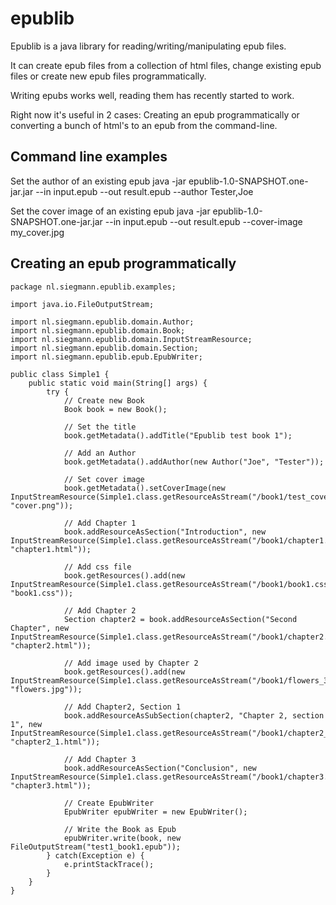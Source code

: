 # epublib
Epublib is a java library for reading/writing/manipulating epub files.

It can create epub files from a collection of html files, change existing epub files or create new epub files programmatically.

Writing epubs works well, reading them has recently started to work.

Right now it's useful in 2 cases:
Creating an epub programmatically or converting a bunch of html's to an epub from the command-line.

## Command line examples

Set the author of an existing epub
	java -jar epublib-1.0-SNAPSHOT.one-jar.jar --in input.epub --out result.epub --author Tester,Joe

Set the cover image of an existing epub
	java -jar epublib-1.0-SNAPSHOT.one-jar.jar --in input.epub --out result.epub --cover-image my_cover.jpg

## Creating an epub programmatically

	package nl.siegmann.epublib.examples;

	import java.io.FileOutputStream;

	import nl.siegmann.epublib.domain.Author;
	import nl.siegmann.epublib.domain.Book;
	import nl.siegmann.epublib.domain.InputStreamResource;
	import nl.siegmann.epublib.domain.Section;
	import nl.siegmann.epublib.epub.EpubWriter;

	public class Simple1 {
		public static void main(String[] args) {
			try {
				// Create new Book
				Book book = new Book();

				// Set the title
				book.getMetadata().addTitle("Epublib test book 1");

				// Add an Author
				book.getMetadata().addAuthor(new Author("Joe", "Tester"));

				// Set cover image
				book.getMetadata().setCoverImage(new InputStreamResource(Simple1.class.getResourceAsStream("/book1/test_cover.png"), "cover.png"));

				// Add Chapter 1
				book.addResourceAsSection("Introduction", new InputStreamResource(Simple1.class.getResourceAsStream("/book1/chapter1.html"), "chapter1.html"));

				// Add css file
				book.getResources().add(new InputStreamResource(Simple1.class.getResourceAsStream("/book1/book1.css"), "book1.css"));

				// Add Chapter 2
				Section chapter2 = book.addResourceAsSection("Second Chapter", new InputStreamResource(Simple1.class.getResourceAsStream("/book1/chapter2.html"), "chapter2.html"));

				// Add image used by Chapter 2
				book.getResources().add(new InputStreamResource(Simple1.class.getResourceAsStream("/book1/flowers_320x240.jpg"), "flowers.jpg"));

				// Add Chapter2, Section 1
				book.addResourceAsSubSection(chapter2, "Chapter 2, section 1", new InputStreamResource(Simple1.class.getResourceAsStream("/book1/chapter2_1.html"), "chapter2_1.html"));

				// Add Chapter 3
				book.addResourceAsSection("Conclusion", new InputStreamResource(Simple1.class.getResourceAsStream("/book1/chapter3.html"), "chapter3.html"));

				// Create EpubWriter
				EpubWriter epubWriter = new EpubWriter();

				// Write the Book as Epub
				epubWriter.write(book, new FileOutputStream("test1_book1.epub"));
			} catch(Exception e) {
				e.printStackTrace();
			}
		}
	}
